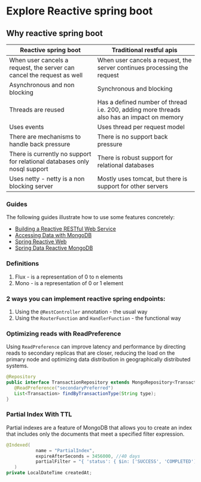 # Explore Reactive spring boot

## Why reactive spring boot

| Reactive spring boot                                                      | Traditional restful apis                                                                  |
|---------------------------------------------------------------------------|-------------------------------------------------------------------------------------------|
| When user cancels a request, the server can cancel the request as well   | When user cancels a request, the server continues processing the request                  |
| Asynchronous and non blocking                                             | Synchronous and blocking                                                                  |
| Threads are reused                                                        | Has a defined number of thread i.e. 200, adding more threads also has an impact on memory |
| Uses events                                                               | Uses thread per request model                                                             |
| There are mechanisms to handle back pressure                              | There is no support back pressure                                                         |
| There is currently no support for relational databases only nosql support | There is robust support for relational databases                                          |
| Uses netty - netty is a non blocking server                               | Mostly uses tomcat, but there is support for other servers                                |


### Guides
The following guides illustrate how to use some features concretely:

* [Building a Reactive RESTful Web Service](https://spring.io/guides/gs/reactive-rest-service/)
* [Accessing Data with MongoDB](https://spring.io/guides/gs/accessing-data-mongodb/)
* [Spring Reactive Web](https://docs.spring.io/spring-boot/3.4.1/reference/web/reactive.html)
* [Spring Data Reactive MongoDB](https://docs.spring.io/spring-boot/3.4.1/reference/data/nosql.html#data.nosql.mongodb)

### Definitions
1. Flux - is a representation of 0 to n elements
2. Mono - is a representation of 0 or 1 element

### 2 ways you can implement reactive spring endpoints:
1. Using the `@RestController` annotation - the usual way
2. Using the `RouterFunction` and `HandlerFunction` - the functional way

### Optimizing reads with ReadPreference
Using `ReadPreference` can improve latency and performance by directing reads to secondary replicas that are closer, 
reducing the load on the primary node and optimizing data distribution in geographically distributed systems.
````java
@Repository
public interface TransactionRepository extends MongoRepository<Transaction, String> { 
   @ReadPreference("secondaryPreferred")
   List<Transaction> findByTransactionType(String type);
}
````

### Partial Index With TTL
Partial indexes are a feature of MongoDB that allows you to create an index that includes only the documents that meet a specified filter expression.
````java
@Indexed(
           name = "PartialIndex",
           expireAfterSeconds = 3456000, //40 days
           partialFilter = "{ 'status': { $in: ['SUCCESS', 'COMPLETED'] } }"
   )
private LocalDateTime createdAt;
````
